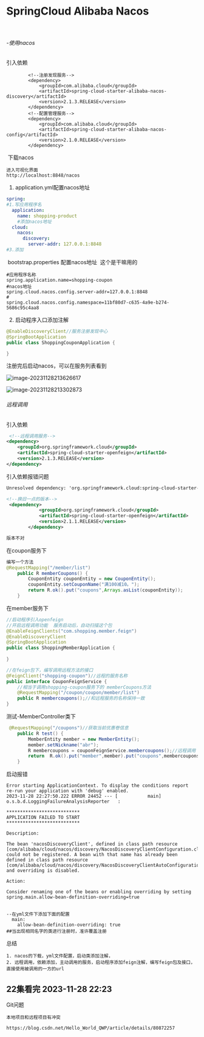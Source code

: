 # SpringCloud Alibaba Nacos



​		

###### -使用nacos

引入依赖

```
        <!--注册发现服务-->
        <dependency>
            <groupId>com.alibaba.cloud</groupId>
            <artifactId>spring-cloud-starter-alibaba-nacos-discovery</artifactId>
            <version>2.1.3.RELEASE</version>
        </dependency>
        <!--配置管理服务-->
        <dependency>
            <groupId>com.alibaba.cloud</groupId>
            <artifactId>spring-cloud-starter-alibaba-nacos-config</artifactId>
            <version>2.1.0.RELEASE</version>
        </dependency>
```

​		下载nacos

```
进入可视化界面
http://localhost:8848/nacos
```

1. application.yml配置nacos地址

```yaml
spring:
#1.写应用程序名
  application:
    name: shopping-product
    #添加nacos地址
  cloud:
    nacos:
      discovery:
        server-addr: 127.0.0.1:8848
#3.添加
```



​		bootstrap.properties 配置nacos地址 
​		这个是干嘛用的

```properties
#应用程序名称
spring.application.name=shopping-coupon
#nacos地址
spring.cloud.nacos.config.server-addr=127.0.0.1:8848
#
spring.cloud.nacos.config.namespace=11bf80d7-c635-4a9e-b274-5686c95c4aa8

```

2. 启动程序入口添加注解

```java
@EnableDiscoveryClient//服务注册发现中心
@SpringBootApplication
public class ShoppingCouponApplication {

}
```

注册完后启动nacos，可以在服务列表看到

![image-20231128213626617](C:\Users\13870\AppData\Roaming\Typora\typora-user-images\image-20231128213626617.png)

![image-20231128213302873](C:\Users\13870\AppData\Roaming\Typora\typora-user-images\image-20231128213302873.png)





###### 远程调用

引入依赖

```xml
 <!--远程调用服务-->
<dependency>
    <groupId>org.springframework.cloud</groupId>
    <artifactId>spring-cloud-starter-openfeign</artifactId>
    <version>2.1.3.RELEASE</version>
</dependency>
```

引入依赖报错问题

```xml
Unresolved dependency: 'org.springframework.cloud:spring-cloud-starter-openfeign:jar:unknown'

<!--换旧一点的版本-->
 <dependency>
            <groupId>org.springframework.cloud</groupId>
            <artifactId>spring-cloud-starter-openfeign</artifactId>
            <version>2.1.1.RELEASE</version>
        </dependency>

版本不对
```

在coupon服务下

```java
编写一个方法
@RequestMapping("/member/list")
    public R memberCoupons() {
        CouponEntity couponEntity = new CouponEntity();
        couponEntity.setCouponName("满100减10。");
        return R.ok().put("coupons",Arrays.asList(couponEntity));
    }
```

在member服务下

```java
//启动程序引入openfeign
//开启远程调用功能  服务启动后，自动扫描这个包
@EnableFeignClients("com.shopping.member.feign")
@EnableDiscoveryClient
@SpringBootApplication
public class ShoppingMemberApplication {
    
}

//在feign包下，编写调用远程方法的接口
@FeignClient("shopping-coupon")//远程的服务名称
public interface CouponFeignService {
    //相当于调用shopping-coupon服务下的 memberCoupons方法
    @RequestMapping("/coupon/coupon/member/list")
    public R membercoupons();//和远程服务的名称保持一致
}
```

测试-MemberController类下

```java
 @RequestMapping("/coupons")//获取当前优惠卷信息
    public R test() {
        MemberEntity member = new MemberEntity();
        member.setNickname("abr");
        R membercoupons = couponFeignService.membercoupons();//远程调用
        return  R.ok().put("member",member).put("coupons",membercoupons.get("coupons"));
    }
```

启动报错

```
Error starting ApplicationContext. To display the conditions report re-run your application with 'debug' enabled.
2023-11-28 22:27:50.222 ERROR 24452 --- [           main] o.s.b.d.LoggingFailureAnalysisReporter   : 

***************************
APPLICATION FAILED TO START
***************************

Description:

The bean 'nacosDiscoveryClient', defined in class path resource [com/alibaba/cloud/nacos/discovery/NacosDiscoveryClientConfiguration.class], could not be registered. A bean with that name has already been defined in class path resource [com/alibaba/cloud/nacos/discovery/NacosDiscoveryClientAutoConfiguration.class] and overriding is disabled.

Action:

Consider renaming one of the beans or enabling overriding by setting spring.main.allow-bean-definition-overriding=true


--在yml文件下添加下面的配置
  main:
    allow-bean-definition-overriding: true
##当出现相同名字的类进行注册时，准许覆盖注册

```

总结

```
1. nacos的下载，yml文件配置，启动类添加注解，
2. 远程调用，依赖添加，主动调用的服务，启动程序添加feign注解，编写feign包及接口，直接使用被调用的一方的url
```



## 22集看完 2023-11-28 22:23



Git问题

```
本地项目和远程项目有冲突

https://blog.csdn.net/Hello_World_QWP/article/details/80872257

```

